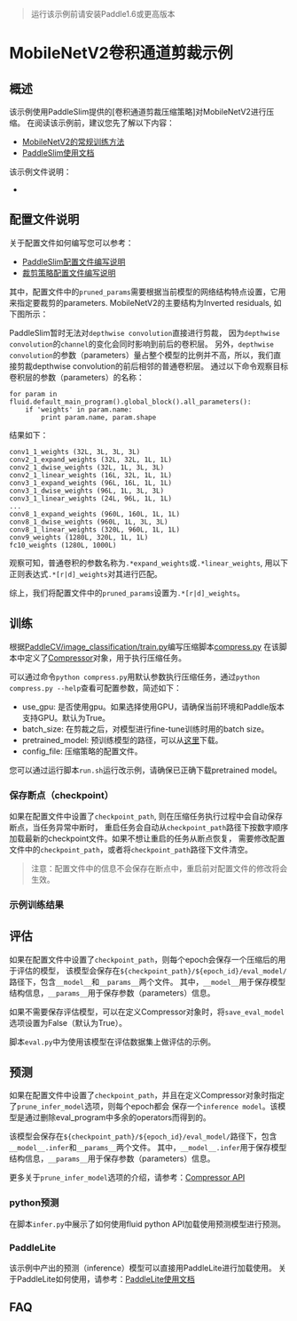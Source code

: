 >运行该示例前请安装Paddle1.6或更高版本

# MobileNetV2卷积通道剪裁示例

## 概述

该示例使用PaddleSlim提供的[卷积通道剪裁压缩策略]对MobileNetV2进行压缩。
在阅读该示例前，建议您先了解以下内容：

- [MobileNetV2的常规训练方法]()
- [PaddleSlim使用文档]()

该示例文件说明：

- 


## 配置文件说明

关于配置文件如何编写您可以参考：

- [PaddleSlim配置文件编写说明]()
- [裁剪策略配置文件编写说明]()

其中，配置文件中的`pruned_params`需要根据当前模型的网络结构特点设置，它用来指定要裁剪的parameters.
MobileNetV2的主要结构为Inverted residuals, 如下图所示：


PaddleSlim暂时无法对`depthwise convolution`直接进行剪裁， 因为`depthwise convolution`的`channel`的变化会同时影响到前后的卷积层。
另外，`depthwise convolution`的参数（parameters）量占整个模型的比例并不高，所以，我们直接剪裁depthwise convolution的前后相邻的普通卷积层。
通过以下命令观察目标卷积层的参数（parameters）的名称：

```
for param in fluid.default_main_program().global_block().all_parameters():
    if 'weights' in param.name:
        print param.name, param.shape
```

结果如下：

```
conv1_1_weights (32L, 3L, 3L, 3L)
conv2_1_expand_weights (32L, 32L, 1L, 1L)
conv2_1_dwise_weights (32L, 1L, 3L, 3L)
conv2_1_linear_weights (16L, 32L, 1L, 1L)
conv3_1_expand_weights (96L, 16L, 1L, 1L)
conv3_1_dwise_weights (96L, 1L, 3L, 3L)
conv3_1_linear_weights (24L, 96L, 1L, 1L)
...
conv8_1_expand_weights (960L, 160L, 1L, 1L)
conv8_1_dwise_weights (960L, 1L, 3L, 3L)
conv8_1_linear_weights (320L, 960L, 1L, 1L)
conv9_weights (1280L, 320L, 1L, 1L)
fc10_weights (1280L, 1000L)
```

观察可知，普通卷积的参数名称为`.*expand_weights`或`.*linear_weights`, 用以下正则表达式`.*[r|d]_weights`对其进行匹配。

综上，我们将配置文件中的`pruned_params`设置为`.*[r|d]_weights`。


## 训练

根据[PaddleCV/image_classification/train.py]()编写压缩脚本[compress.py]()
在该脚本中定义了[Compressor]()对象，用于执行压缩任务。

可以通过命令`python compress.py`用默认参数执行压缩任务，通过`python compress.py --help`查看可配置参数，简述如下：

- use_gpu: 是否使用gpu。如果选择使用GPU，请确保当前环境和Paddle版本支持GPU。默认为True。
- batch_size: 在剪裁之后，对模型进行fine-tune训练时用的batch size。
- pretrained_model: 预训练模型的路径，可以从[这里]()下载。
- config_file: 压缩策略的配置文件。

您可以通过运行脚本`run.sh`运行改示例，请确保已正确下载pretrained model。


### 保存断点（checkpoint）

如果在配置文件中设置了`checkpoint_path`, 则在压缩任务执行过程中会自动保存断点，当任务异常中断时，
重启任务会自动从`checkpoint_path`路径下按数字顺序加载最新的checkpoint文件。如果不想让重启的任务从断点恢复，
需要修改配置文件中的`checkpoint_path`，或者将`checkpoint_path`路径下文件清空。

>注意：配置文件中的信息不会保存在断点中，重启前对配置文件的修改将会生效。

### 示例训练结果



## 评估

如果在配置文件中设置了`checkpoint_path`，则每个epoch会保存一个压缩后的用于评估的模型，
该模型会保存在`${checkpoint_path}/${epoch_id}/eval_model/`路径下，包含`__model__`和`__params__`两个文件。
其中，`__model__`用于保存模型结构信息，`__params__`用于保存参数（parameters）信息。

如果不需要保存评估模型，可以在定义Compressor对象时，将`save_eval_model`选项设置为False（默认为True）。

脚本`eval.py`中为使用该模型在评估数据集上做评估的示例。

## 预测

如果在配置文件中设置了`checkpoint_path`，并且在定义Compressor对象时指定了`prune_infer_model`选项，则每个epoch都会
保存一个`inference model`。该模型是通过删除eval_program中多余的operators而得到的。

该模型会保存在`${checkpoint_path}/${epoch_id}/eval_model/`路径下，包含`__model__.infer`和`__params__`两个文件。
其中，`__model__.infer`用于保存模型结构信息，`__params__`用于保存参数（parameters）信息。

更多关于`prune_infer_model`选项的介绍，请参考：[Compressor API]()

### python预测

在脚本`infer.py`中展示了如何使用fluid python API加载使用预测模型进行预测。

### PaddleLite

该示例中产出的预测（inference）模型可以直接用PaddleLite进行加载使用。
关于PaddleLite如何使用，请参考：[PaddleLite使用文档](https://github.com/PaddlePaddle/Paddle-Lite/wiki#%E4%BD%BF%E7%94%A8)

## FAQ
